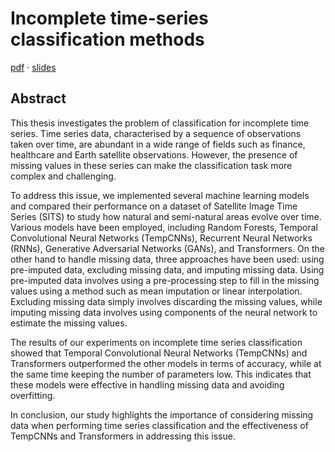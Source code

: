 # Incomplete time-series classification methods

[pdf](main.pdf) · [slides](https://docs.google.com/presentation/d/1QaWIksGR7WRoONGDDdmWmzWLt5xMMF1tBhi8Qh_3n3Y/edit?usp=sharing)

## Abstract

This thesis investigates the problem of classification for incomplete time series.
Time series data, characterised by a sequence of observations taken over time, are abundant in a wide range of fields such as finance, healthcare and Earth satellite observations.
However, the presence of missing values in these series can make the classification task more complex and challenging.

To address this issue, we implemented several machine learning models and compared their performance on a dataset of Satellite Image Time Series (SITS) to study how natural and semi-natural areas evolve over time.
Various models have been employed, including Random Forests, Temporal Convolutional Neural Networks (TempCNNs), Recurrent Neural Networks (RNNs), Generative Adversarial Networks (GANs), and Transformers.
On the other hand to handle missing data, three approaches have been used: using pre-imputed data, excluding missing data, and imputing missing data. 
Using pre-imputed data involves using a pre-processing step to fill in the missing values using a method such as mean imputation or linear interpolation.
Excluding missing data simply involves discarding the missing values, while imputing missing data involves using components of the neural network to estimate the missing values.

The results of our experiments on incomplete time series classification showed that Temporal Convolutional Neural Networks (TempCNNs) and Transformers outperformed the other models in terms of accuracy, while at the same time keeping the number of parameters low.
This indicates that these models were effective in handling missing data and avoiding overfitting.

In conclusion, our study highlights the importance of considering missing data when performing time series classification and the effectiveness of TempCNNs and Transformers in addressing this issue.
